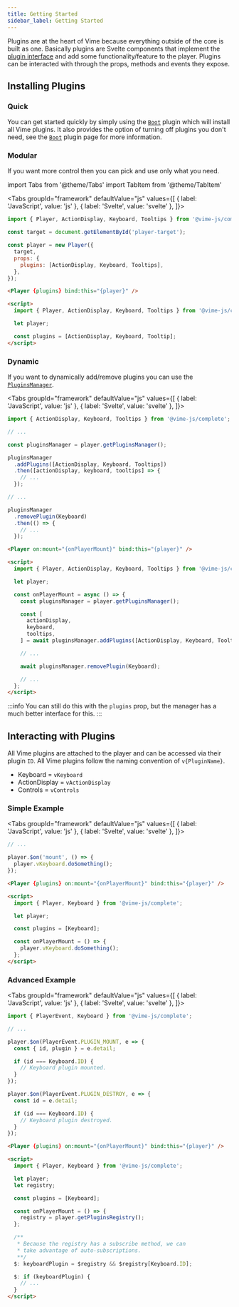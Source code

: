 ```yaml
---
title: Getting Started
sidebar_label: Getting Started
---
```


Plugins are at the heart of Vime because everything outside of the core is built as one. Basically plugins
are Svelte components that implement the [plugin interface](../complete/api/plugin.md) and
add some functionality/feature to the player. Plugins can be interacted with through the props,
methods and events they expose.

## Installing Plugins

### Quick

You can get started quickly by simply using the [`Boot`](./api/boot.md) plugin which will install all Vime plugins. It
also provides the option of turning off plugins you don't need, see the [`Boot`](api/boot.md) plugin page
for more information.

### Modular

If you want more control then you can pick and use only what you need.

import Tabs from '@theme/Tabs'
import TabItem from '@theme/TabItem'

<Tabs
groupId="framework"
defaultValue="js"
values={[
{ label: 'JavaScript', value: 'js' },
{ label: 'Svelte', value: 'svelte' },
]}>

<TabItem value="js">

```js
import { Player, ActionDisplay, Keyboard, Tooltips } from '@vime-js/complete';

const target = document.getElementById('player-target');

const player = new Player({
  target,
  props: {
    plugins: [ActionDisplay, Keyboard, Tooltips],
  },
});
```

</TabItem>

<TabItem value="svelte">

```html
<Player {plugins} bind:this="{player}" />

<script>
  import { Player, ActionDisplay, Keyboard, Tooltips } from '@vime-js/complete';

  let player;

  const plugins = [ActionDisplay, Keyboard, Tooltip];
</script>
```

</TabItem>

</Tabs>

### Dynamic

If you want to dynamically add/remove plugins you can use the [`PluginsManager`](../complete/api/plugins-manager.md).

<Tabs
groupId="framework"
defaultValue="js"
values={[
{ label: 'JavaScript', value: 'js' },
{ label: 'Svelte', value: 'svelte' },
]}>

<TabItem value="js">

```js
import { ActionDisplay, Keyboard, Tooltips } from '@vime-js/complete';

// ...

const pluginsManager = player.getPluginsManager();

pluginsManager
  .addPlugins([ActionDisplay, Keyboard, Tooltips])
  .then([actionDisplay, keyboard, tooltips] => {
    // ...
  });

// ...

pluginsManager
  .removePlugin(Keyboard)
  .then(() => {
    // ...
  });
```

</TabItem>

<TabItem value="svelte">

```html
<Player on:mount="{onPlayerMount}" bind:this="{player}" />

<script>
  import { Player, ActionDisplay, Keyboard, Tooltips } from '@vime-js/complete';

  let player;

  const onPlayerMount = async () => {
    const pluginsManager = player.getPluginsManager();

    const [
      actionDisplay,
      keyboard,
      tooltips,
    ] = await pluginsManager.addPlugins([ActionDisplay, Keyboard, Tooltips]);

    // ...

    await pluginsManager.removePlugin(Keyboard);

    // ...
  };
</script>
```

</TabItem>

</Tabs>

:::info
You can still do this with the `plugins` prop, but the manager has a much better interface for this.
:::

## Interacting with Plugins

All Vime plugins are attached to the player and can be accessed via their plugin `ID`. All Vime plugins
follow the naming convention of `v{PluginName}`.

- Keyboard = `vKeyboard`
- ActionDisplay = `vActionDisplay`
- Controls = `vControls`

### Simple Example

<Tabs
groupId="framework"
defaultValue="js"
values={[
{ label: 'JavaScript', value: 'js' },
{ label: 'Svelte', value: 'svelte' },
]}>

<TabItem value="js">

```js
// ...

player.$on('mount', () => {
  player.vKeyboard.doSomething();
});
```

</TabItem>

<TabItem value="svelte">

```html
<Player {plugins} on:mount="{onPlayerMount}" bind:this="{player}" />

<script>
  import { Player, Keyboard } from '@vime-js/complete';

  let player;

  const plugins = [Keyboard];

  const onPlayerMount = () => {
    player.vKeyboard.doSomething();
  };
</script>
```

</TabItem>

</Tabs>

### Advanced Example

<Tabs
groupId="framework"
defaultValue="js"
values={[
{ label: 'JavaScript', value: 'js' },
{ label: 'Svelte', value: 'svelte' },
]}>

<TabItem value="js">

```js
import { PlayerEvent, Keyboard } from '@vime-js/complete';

// ...

player.$on(PlayerEvent.PLUGIN_MOUNT, e => {
  const { id, plugin } = e.detail;

  if (id === Keyboard.ID) {
    // Keyboard plugin mounted.
  }
});

player.$on(PlayerEvent.PLUGIN_DESTROY, e => {
  const id = e.detail;

  if (id === Keyboard.ID) {
    // Keyboard plugin destroyed.
  }
});
```

</TabItem>

<TabItem value="svelte">

```html
<Player {plugins} on:mount="{onPlayerMount}" bind:this="{player}" />

<script>
  import { Player, Keyboard } from '@vime-js/complete';

  let player;
  let registry;

  const plugins = [Keyboard];

  const onPlayerMount = () => {
    registry = player.getPluginsRegistry();
  };

  /**
   * Because the registry has a subscribe method, we can
   * take advantage of auto-subscriptions.
   **/
  $: keyboardPlugin = $registry && $registry[Keyboard.ID];

  $: if (keyboardPlugin) {
    // ...
  }
</script>
```

</TabItem>

</Tabs>
